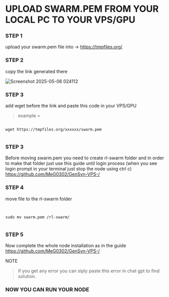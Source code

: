 # UPLOAD SWARM.PEM FROM YOUR LOCAL PC TO YOUR VPS/GPU

### STEP 1
upload your swarm.pem file into -> https://tmpfiles.org/

### STEP 2 
copy the link generated there

![Screenshot 2025-05-06 024112](https://github.com/user-attachments/assets/3fcfb09c-cbc8-474f-8aa9-eeebdc6e3a44)


### STEP 3
add wget before the link and paste this code in your VPS/GPU

> example = 
```

wget https://tmpfiles.org/xxxxxx/swarm.pem


```
### STEP 3
Before moving swarm.pem you need to create rl-swarm folder and in order to make that folder just use this guide until login process (when you see login prompt in your terminal just stop the node using ctrl c)
https://github.com/MeG0302/GenSyn-VPS-/

### STEP 4
move file to the rl-swarm folder 
```


sudo mv swarm.pem /rl-swarm/


```

### STEP 5
Now complete the whole node installation as in the guide https://github.com/MeG0302/GenSyn-VPS-/

NOTE
> if you get any error you can siply paste this error in chat gpt to find solution.

 
### NOW YOU CAN RUN YOUR NODE 
